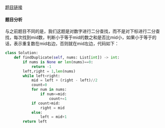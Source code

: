 [题目链接](https://leetcode-cn.com/problems/find-the-duplicate-number/)
#### 题目分析
与之前题目不同的是，我们这题是对数字进行二分查找，而不是对下标进行二分查找，每次找到mid数，判断小于等于mid的数之和是否比mid小，如果小于等于的话，表示重复数在mid右边，否则就在mid左边，代码如下：
```Python
class Solution:
    def findDuplicate(self, nums: List[int]) -> int:
        if nums is None or len(nums)==0:
            return -1
        left,right = 1,len(nums)
        while left<right:
            mid = left + (right - left)//2
            count=0
            for num in nums:
                if num<=mid:
                    count+=1
            if count>mid:
                right = mid
            else:
                left = mid+1
        return left
```
